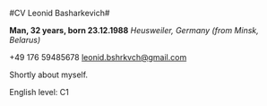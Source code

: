 #CV Leonid Basharkevich#

**Man, 32 years, born 23.12.1988**
*Heusweiler, Germany (from Minsk, Belarus)*

+49 176 59485678 leonid.bshrkvch@gmail.com

Shortly about myself.

English level: C1
